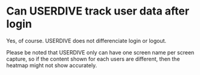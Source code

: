 # Can USERDIVE track user data after login

Yes, of course. USERDIVE does not differenciate login or logout.

Please be noted that USERDIVE only can have one screen name per screen capture,
so if the content shown for each users are different,
then the heatmap might not show accurately.
